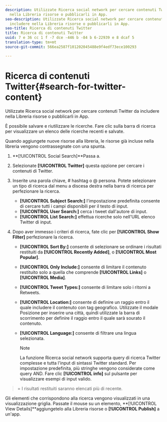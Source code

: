```yaml
---
description: Utilizzate Ricerca social network per cercare contenuti Twitter da includere
  nella Libreria risorse o pubblicarli in App.
seo-description: Utilizzate Ricerca social network per cercare contenuti Twitter da
  includere nella Libreria risorse o pubblicarli in App.
seo-title: Ricerca di contenuti Twitter
title: Ricerca di contenuti Twitter
uuid: 7 e 36 cc 1 f -7 dce -446 b -84 b 6-22939 e 8 dcaf 5
translation-type: tm+mt
source-git-commit: 566ea2587f101202045488e9f4edf73ece100293

---
```



# Ricerca di contenuti Twitter{#search-for-twitter-content}

Utilizzate Ricerca social network per cercare contenuti Twitter da includere nella Libreria risorse o pubblicarli in App.

È possibile salvare e riutilizzare le ricerche. Fare clic sulla barra di ricerca per visualizzare un elenco delle ricerche recenti e salvate.

Quando aggiungete nuove risorse alla libreria, le risorse già incluse nella libreria vengono contrassegnate con una spunta.

1. **[!UICONTROL Social Search]**Passa a.
1. Selezionate **[!UICONTROL Twitter]** questa opzione per cercare i contenuti di Twitter.
1. Inserite una parola chiave, # hashtag o @ persona. Potete selezionare un tipo di ricerca dal menu a discesa destra nella barra di ricerca per perfezionare la ricerca.

   * **[!UICONTROL Subject Search:]** l'impostazione predefinita consente di cercare tutti i campi disponibili per il testo di input.
   * **[!UICONTROL User Search:]** cerca i tweet dall'autore di input.
   * **[!UICONTROL List Search:]** effettua ricerche solo nell'URL elenco Twitter di input.

1. Dopo aver immesso i criteri di ricerca, fate clic per **[!UICONTROL Show Filter]** perfezionare la ricerca.

   * **[!UICONTROL Sort By:]** consente di selezionare se ordinare i risultati restituiti da **[!UICONTROL Recently Added]**, o **[!UICONTROL Most Popular]**.

   * **[!UICONTROL Only Include:]** consente di limitare il contenuto restituito solo a quella che comprende **[!UICONTROL Links]** o **[!UICONTROL Media]**.

   * **[!UICONTROL Tweet Types:]** consente di limitare solo i ritorni a Retweets.
   * **[!UICONTROL Location:]** consente di definire un raggio entro il quale includere il contenuto con tag geografico. Utilizzate il modale Posizione per inserire una città, quindi utilizzate la barra di scorrimento per definire il raggio entro il quale sarà sourato il contenuto.
   * **[!UICONTROL Language:]** consente di filtrare una lingua selezionata.

      >[!NOTE]
      >
      >La funzione Ricerca social network supporta query di ricerca Twitter complesse e tutta l'input di sintassi Twitter standard. Per impostazione predefinita, più stringhe vengono considerate come query AND. Fare clic **[!UICONTROL info]** sul pulsante per visualizzare esempi di input valido.

>= I risultati restituiti saranno elencati più di recente.

Gli elementi che corrispondono alla ricerca vengono visualizzati in una visualizzazione griglia. Passate il mouse su un elemento, **[!UICONTROL View Details]**aggiungetelo alla Libreria risorse o **[!UICONTROL Publish]** a un'app.